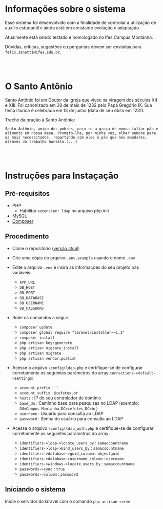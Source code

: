 # Informações sobre o sistema

Esse sistema foi desenvolvido com a finalidade de controlar a utilização de auxílio estudantil e ainda está em constante evolução e adaptação.

Atualmente está sendo testado e homologado no Ifes Campus Montanha.

Dúvidas, críticas, sugestões ou perguntas devem ser enviadas para `felix.zanetti@ifes.edu.br`.

<br><br>

# O Santo Antônio

Santo Antônio foi um Doutor da Igreja que viveu na viragem dos séculos XII e XIII. Foi canonizado em 30 de maio de 1232 pelo Papa Gregório IX. Sua festa liturica é celebrada em 13 de junho (data de seu óbito em 1231).

Trecho da oração à Santo Antônio:

```
Santo Antônio, amigo dos pobres, peço-te a graça de nunca faltar pão e alimento em nossa mesa. Prometo-lhe, por minha vez, olhar sempre para os mais necessitados, repartindo com eles o pão que nos mandares, através do trabalho honesto.[...]
```


<br><br>
# Instruções para Instaçação

## Pré-requisitos

- PHP
    - Habilitar `extension: ldap` no arquivo php.ini)
- MySQL
- [Composer](https://getcomposer.org/download/)


## Procedimento

- Clone o repositório ([versão atual](https://github.com/feluzan/SantoAntonio))
- Crie uma cópia do arquivo `.env.example` usando o nome `.env`
- Edite o arquivo `.env` e insira as informações do seu projeto nas variáveis:
    - `APP_URL`
    - `DB_HOST`
    - `DB_PORT`
    - `DB_DATABASE`
    - `DB_USERNAME`
    - `DB_PASSWORD`

- Rode os comandos a seguir
    - `composer update`
    - `composer global require "laravel/installer=~1.1"`
    - `composer install`
    - `php artisan key:generate`
    - `php artisan migrate:install`
    - `php artisan migrate`
    - `php artisan vendor:publish`

- Acesse o arquivo `\config\ldap.php` e certifique-se de configurar corretamente os seguintes parâmetros do array `connections->default->settings`:
    - `account_prefix` : `''`
    - `account_suffix` : `@cefetes.br`
    - `hosts` : IP do seu controlador de domínio
    - `base_dn` : Caminho base para pesquisas no LDAP (exemplo: `OU=Campus Montanha,DC=cefetes,DC=br`)
    - `username` : Usuário para consulta ao LDAP
    - `password` : Senha do usuário para consulta ao LDAP

- Acesse o arquivo `\config\ldap_auth.php` e certifique-se de configurar corretamente os seguintes parâmetros do array:
    - `identifiers->ldap->locate_users_by` : `samaccountname`
    - `identifiers->ldap->bind_users_by` : `samaccountname`
    - `identifiers->database->guid_column` : `objectguid`
    - `identifiers->database->username_column` : `username`
    - `identifiers->windows->locate_users_by` : `samaccountname`
    - `passwords->sync` : `true`
    - `passwords->column` : `password`



## Iniciando o sistema

Inicie o servidor do laravel com o comando `php artisan serve`

<br>
<br>





